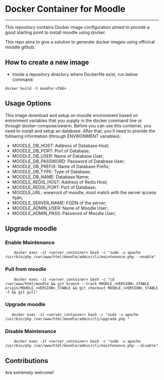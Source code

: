 # Docker Container for Moodle
----------------------------------------------

This repository contains Docker image configuration aimed to provide a good starting point to install moodle using docker.

This repo aims to give a solution to generate docker images using officical moodle github.

## How to create a new image

- Inside a repository directory where Dockerfile exist, run below command:

```
docker build -t moodle:<TAG> .

```

## Usage Options

This image download and setup an moodle environment based on enironment variables that you supply in the docker command line or through docker-compose/swarm. Before you can use this container, you need to install and setup an database. After that, you'll need to provide the following information (through ENVIRONMENT variables):

 * MOODLE_DB_HOST: Address of Database Host;
 * MOODLE_DB_PORT: Port of Database;
 * MOODLE_DB_USER: Name of Database User;
 * MOODLE_DB_PASSWORD: Password of Database User;
 * MOODLE_DB_PREFIX: Name of Database Prefix;
 * MOODLE_DB_TYPE: Type of Database;
 * MOODLE_DB_NAME: Database Name;
 * MOODLE_REDIS_HOST: Address of Redis Host;
 * MOODLE_REDIS_PORT: Port of Database;
 * MOODLE_URL: wwwroot of moodle, must match with the server access fqdn;
 * MOODLE_SERVER_NAME: FQDN of the server;
 * MOODLE_ADMIN_USER: Name of Moodle User;
 * MOODLE_ADMIN_PASS: Password of Moodle User;

## Upgrade moodle

### Enable Maintenance
```
    docker exec -it <server_container> bash -c "sudo -u apache /usr/bin/php /var/www/html/moodle/admin/cli/maintenance.php --enable"
 ```   
### Pull from moodle
```
    docker exec -it <server_container> bash -c "cd /var/www/html/moodle && git branch --track MOODLE_<VERSION>_STABLE origin/MOODLE_<VERSION>_STABLE && git checkout MOODLE_<VERSION>_STABLE -f && git pull" 
```
### Upgrade moodle
 ```
    docker exec -it <server_container> bash -c "sudo -u apache /usr/bin/php /var/www/html/moodle/admin/cli/upgrade.php "
```
### Disable Maintenance
```
    docker exec -it <server_container> bash -c "sudo -u apache /usr/bin/php /var/www/html/moodle/admin/cli/maintenance.php --disable"
```

## Contributions

Are extremely welcome!